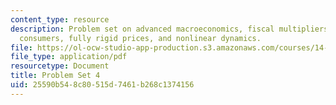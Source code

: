 ```yaml
---
content_type: resource
description: Problem set on advanced macroeconomics, fiscal multipliers with hand-to-mouth
  consumers, fully rigid prices, and nonlinear dynamics.
file: https://ol-ocw-studio-app-production.s3.amazonaws.com/courses/14-461-advanced-macroeconomics-i-fall-2012/25590b548c80515d7461b268c1374156_MIT14_461F12_pset4.pdf
file_type: application/pdf
resourcetype: Document
title: Problem Set 4
uid: 25590b54-8c80-515d-7461-b268c1374156
---
```

